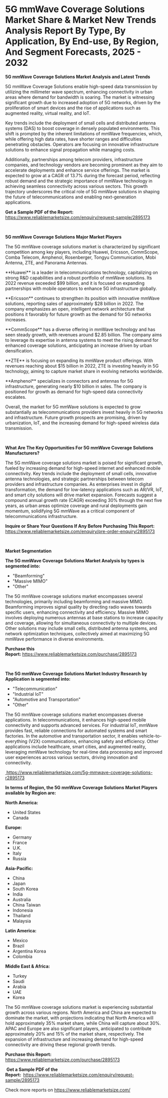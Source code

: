 <p><h1>5G mmWave Coverage Solutions Market Share & Market New Trends Analysis Report By Type, By Application, By End-use, By Region, And Segment Forecasts, 2025 - 2032</h1></p><p><strong>5G mmWave Coverage Solutions Market Analysis and Latest Trends</strong></p>
<p><p>5G mmWave Coverage Solutions enable high-speed data transmission by utilizing the millimeter wave spectrum, enhancing connectivity in urban areas where demand for bandwidth is soaring. The market is witnessing significant growth due to increased adoption of 5G networks, driven by the proliferation of smart devices and the rise of applications such as augmented reality, virtual reality, and IoT. </p><p>Key trends include the deployment of small cells and distributed antenna systems (DAS) to boost coverage in densely populated environments. This shift is prompted by the inherent limitations of mmWave frequencies, which, while offering high data rates, have shorter ranges and difficulties penetrating obstacles. Operators are focusing on innovative infrastructure solutions to enhance signal propagation while managing costs.</p><p>Additionally, partnerships among telecom providers, infrastructure companies, and technology vendors are becoming prominent as they aim to accelerate deployments and enhance service offerings. The market is expected to grow at a CAGR of 13.7% during the forecast period, reflecting robust demand and the strategic importance of mmWave technology in achieving seamless connectivity across various sectors. This growth trajectory underscores the critical role of 5G mmWave solutions in shaping the future of telecommunications and enabling next-generation applications.</p></p>
<p><strong>Get a Sample PDF of the Report:&nbsp;</strong> <a href="https://www.reliablemarketsize.com/enquiry/request-sample/2895173?utm_campaign=3094&utm_medium=2&utm_source=Github&utm_content=ia&utm_term=15032025&utm_id=5g-mmwave-coverage-solutions">https://www.reliablemarketsize.com/enquiry/request-sample/2895173</a></p>
<p>&nbsp;</p>
<p><strong>5G mmWave Coverage Solutions Major Market Players</strong></p>
<p><p>The 5G mmWave coverage solutions market is characterized by significant competition among key players, including Huawei, Ericsson, CommScope, Comba Telecom, Amphenol, Rosenberger, Tongyu Communication, Mobi Antenna, ZTE, and Panorama Antennas. </p><p>**Huawei** is a leader in telecommunications technology, capitalizing on strong R&D capabilities and a robust portfolio of mmWave solutions. Its 2022 revenue exceeded $99 billion, and it is focused on expanding partnerships with mobile operators to enhance 5G infrastructure globally.</p><p>**Ericsson** continues to strengthen its position with innovative mmWave solutions, reporting sales of approximately $28 billion in 2022. The company emphasizes an open, intelligent network architecture that positions it favorably for future growth as the demand for 5G networks increases.</p><p>**CommScope** has a diverse offering in mmWave technology and has seen steady growth, with revenues around $2.85 billion. The company aims to leverage its expertise in antenna systems to meet the rising demand for enhanced coverage solutions, anticipating an increase driven by urban densification.</p><p>**ZTE** is focusing on expanding its mmWave product offerings. With revenues reaching about $15 billion in 2022, ZTE is investing heavily in 5G technology, aiming to capture market share in evolving networks worldwide.</p><p>**Amphenol** specializes in connectors and antennas for 5G infrastructure, generating nearly $10 billion in sales. The company is positioned for growth as demand for high-speed data connectivity escalates.</p><p>Overall, the market for 5G mmWave solutions is expected to grow substantially as telecommunications providers invest heavily in 5G networks and infrastructure. Future growth prospects are promising, driven by urbanization, IoT, and the increasing demand for high-speed wireless data transmission.</p></p>
<p>&nbsp;</p>
<p><strong>What Are The Key Opportunities For 5G mmWave Coverage Solutions Manufacturers?</strong></p>
<p><p>The 5G mmWave coverage solutions market is poised for significant growth, fueled by increasing demand for high-speed internet and enhanced mobile connectivity. Key trends include the deployment of small cells, innovative antenna technologies, and strategic partnerships between telecom providers and infrastructure companies. As enterprises invest in digital transformation, the demand for low-latency applications such as AR/VR, IoT, and smart city solutions will drive market expansion. Forecasts suggest a compound annual growth rate (CAGR) exceeding 30% through the next five years, as urban areas optimize coverage and rural deployments gain momentum, solidifying 5G mmWave as a critical component of telecommunications infrastructure.</p></p>
<p><strong>Inquire or Share Your Questions If Any Before Purchasing This Report:</strong> <a href="https://www.reliablemarketsize.com/enquiry/pre-order-enquiry/2895173?utm_campaign=3094&utm_medium=2&utm_source=Github&utm_content=ia&utm_term=15032025&utm_id=5g-mmwave-coverage-solutions">https://www.reliablemarketsize.com/enquiry/pre-order-enquiry/2895173</a></p>
<p>&nbsp;</p>
<p><strong>Market Segmentation</strong></p>
<p><strong>The 5G mmWave Coverage Solutions Market Analysis by types is segmented into:</strong></p>
<p><ul><li>"Beamforming"</li><li>"Massive MIMO"</li><li>"Other"</li></ul></p>
<p><p>The 5G mmWave coverage solutions market encompasses several technologies, primarily including beamforming and massive MIMO. Beamforming improves signal quality by directing radio waves towards specific users, enhancing connectivity and efficiency. Massive MIMO involves deploying numerous antennas at base stations to increase capacity and coverage, allowing for simultaneous connectivity to multiple devices. Other solutions may include small cells, distributed antenna systems, and network optimization techniques, collectively aimed at maximizing 5G mmWave performance in diverse environments.</p></p>
<p><strong>Purchase this Report:&nbsp;</strong><a href="https://www.reliablemarketsize.com/purchase/2895173?utm_campaign=3094&utm_medium=2&utm_source=Github&utm_content=ia&utm_term=15032025&utm_id=5g-mmwave-coverage-solutions">https://www.reliablemarketsize.com/purchase/2895173</a></p>
<p>&nbsp;</p>
<p><strong>The 5G mmWave Coverage Solutions Market Industry Research by Application is segmented into:</strong></p>
<p><ul><li>"Telecommunication"</li><li>"Industrial IoT"</li><li>"Automotive and Transportation"</li><li>"Other"</li></ul></p>
<p><p>The 5G mmWave coverage solutions market encompasses diverse applications. In telecommunications, it enhances high-speed mobile connectivity and supports advanced services. For industrial IoT, mmWave provides fast, reliable connections for automated systems and smart factories. In the automotive and transportation sector, it enables vehicle-to-everything (V2X) communications, enhancing safety and efficiency. Other applications include healthcare, smart cities, and augmented reality, leveraging mmWave technology for real-time data processing and improved user experiences across various sectors, driving innovation and connectivity.</p></p>
<p><a href="https://www.reliablemarketsize.com/5g-mmwave-coverage-solutions-r2895173?utm_campaign=3094&utm_medium=2&utm_source=Github&utm_content=ia&utm_term=15032025&utm_id=5g-mmwave-coverage-solutions">&nbsp;https://www.reliablemarketsize.com/5g-mmwave-coverage-solutions-r2895173</a></p>
<p><strong>In terms of Region, the 5G mmWave Coverage Solutions Market Players available by Region are:</strong></p>
<p>
    <p> <strong> North America: </strong>
        <ul>
            <li>United States</li>
            <li>Canada</li>
        </ul>
        </p> 
    <p> <strong> Europe: </strong>
        <ul>
            <li>Germany</li>
            <li>France</li>
            <li>U.K.</li>
            <li>Italy</li>
            <li>Russia</li>
        </ul>
        </p> 
    <p> <strong> Asia-Pacific: </strong>
        <ul>
            <li>China</li>
            <li>Japan</li>
            <li>South Korea</li>
            <li>India</li>
            <li>Australia</li>
            <li>China Taiwan</li>
            <li>Indonesia</li>
            <li>Thailand</li>
            <li>Malaysia</li>
        </ul>
        </p> 
    <p> <strong> Latin America: </strong>
        <ul>
            <li>Mexico</li>
            <li>Brazil</li>
            <li>Argentina Korea</li>
            <li>Colombia</li>
        </ul>
        </p> 
    <p> <strong> Middle East & Africa: </strong>
        <ul>
            <li>Turkey</li>
            <li>Saudi</li>
            <li>Arabia</li>
            <li>UAE</li>
            <li>Korea</li>
        </ul>
    </p>
    </p>
<p><p>The 5G mmWave coverage solutions market is experiencing substantial growth across various regions. North America and China are expected to dominate the market, with projections indicating that North America will hold approximately 35% market share, while China will capture about 30%. APAC and Europe are also significant players, anticipated to contribute approximately 20% and 15% of the market share, respectively. The expansion of infrastructure and increasing demand for high-speed connectivity are driving these regional growth trends.</p></p>
<p><strong>Purchase this Report: </strong><a href="https://www.reliablemarketsize.com/purchase/2895173?utm_campaign=3094&utm_medium=2&utm_source=Github&utm_content=ia&utm_term=15032025&utm_id=5g-mmwave-coverage-solutions">https://www.reliablemarketsize.com/purchase/2895173</a></p>
<p>&nbsp;<strong>Get a Sample PDF of the Report:&nbsp;&nbsp;</strong><a href="https://www.reliablemarketsize.com/enquiry/request-sample/2895173?utm_campaign=3094&utm_medium=2&utm_source=Github&utm_content=ia&utm_term=15032025&utm_id=5g-mmwave-coverage-solutions">https://www.reliablemarketsize.com/enquiry/request-sample/2895173</a></p>
<p><strong></strong></p>
<p>Check more reports on <a href="https://www.reliablemarketsize.com/?utm_campaign=3094&utm_medium=2&utm_source=Github&utm_content=ia&utm_term=15032025&utm_id=5g-mmwave-coverage-solutions">https://www.reliablemarketsize.com/</a></p>